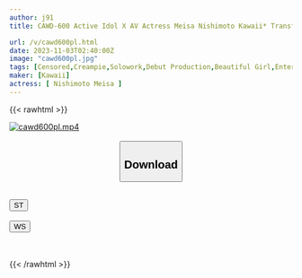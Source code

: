 ```yaml
---
author: j91
title: CAWD-600 Active Idol X AV Actress Meisa Nishimoto Kawaii* Transfer Debut 60 Days Close-up Of Life's First Abstinence Special

url: /v/cawd600pl.html
date: 2023-11-03T02:40:00Z
image: "cawd600pl.jpg"
tags: [Censored,Creampie,Solowork,Debut Production,Beautiful Girl,Entertainer,Acme · Orgasm	 ]
maker: [Kawaii]
actress: [ Nishimoto Meisa ]
---
```



{{< rawhtml >}}

<div class="video" data-videoid="rkY0oKw4WJiaop">
    <a href="javascript:;">
        <img src="https://my.j91.asia/v/cawd600pl.jpg" width="WIDTH" height="HEIGHT" alt="cawd600pl.mp4" loading="lazy">
    </a>
</div>

<script type="text/javascript" src="https://j91.asia/asset/on-demand-st.js"></script>

<br>
  <link rel="stylesheet" href="https://j91.asia/asset/bs5.css">
  
  <center>
  <button class="btn btn-primary" type="button" data-bs-toggle="collapse" data-bs-target=".multi-collapse" aria-expanded="false" aria-controls="multiCollapseExample1 multiCollapseExample2"><h2>Download</h2></button></center>
</p>
<div class="row">
  <div class="col">
    <div class="collapse multi-collapse" id="multiCollapseExample1">
      <div class="card card-body">
	      	      <br>
<div class="buttons">  
<a href="https://streamtape.to/v/rkY0oKw4WJiaop"><button class="btn-hover color-3"><i class="fa fa-download"></i> ST</button></a></div>
    </div>
  </div>
</div>
  <div class="col">
    <div class="collapse multi-collapse" id="multiCollapseExample2">
      <div class="card card-body">
	      <br>
<div class="buttons">
    <a href="https://wolfstream.tv/rcrrvh1qnpaf"><button class="btn-hover color-9"><i class="fa fa-download"></i> WS</button></a></div>
<br><br>
      </div>
    </div>
  </div>
</div>

{{< /rawhtml >}}
